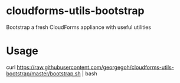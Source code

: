 # cloudforms-utils-bootstrap
Bootstrap a fresh CloudForms appliance with useful utilities

# Usage
curl https://raw.githubusercontent.com/georgegoh/cloudforms-utils-bootstrap/master/bootstrap.sh | bash

